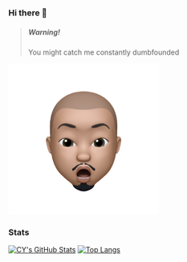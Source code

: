 ### Hi there 👋

<!--
**cyonii/cyonii** is a ✨ _special_ ✨ repository because its `README.md` (this file) appears on your GitHub profile.

Here are some ideas to get you started:

- 🔭 I’m currently working on ...
- 🌱 I’m currently learning ...
- 👯 I’m looking to collaborate on ...
- 🤔 I’m looking for help with ...
- 💬 Ask me about ...
- 📫 How to reach me: ...
- 😄 Pronouns: ...
- ⚡ Fun fact: ...
-->

> ##### Warning!
> You might catch me constantly dumbfounded

![screenshot](images/cy-dumbfounded.png)

### Stats
[![CY's GitHub Stats](https://github-readme-stats.vercel.app/api?username=cyonii&count_private=true&show_icons=true&theme=vue-dark&hide_border=true&custom_title=Kalu's&nbsp;GitHub&nbsp;Stats)](https://github.com/cyonii/github-readme-stats)
[![Top Langs](https://github-readme-stats.vercel.app/api/top-langs/?username=cyonii&theme=vue-dark&layout=compact&langs_count=10)](https://github.com/cyonii/github-readme-stats)
